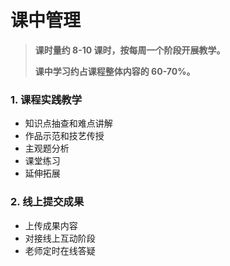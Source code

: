 # 课中管理

> **课时量约 8-10 课时，按每周一个阶段开展教学。**
>
> **课中学习约占课程整体内容的 60-70%。**

### 1. 课程实践教学

* 知识点抽查和难点讲解
* 作品示范和技艺传授
* 主观题分析
* 课堂练习
* 延伸拓展

### 2. 线上提交成果

* 上传成果内容
* 对接线上互动阶段
* 老师定时在线答疑

